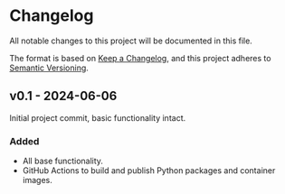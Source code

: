 Changelog
=========

All notable changes to this project will be documented in this file.

The format is based on [Keep a Changelog](https://keepachangelog.com/), and this project adheres to
[Semantic Versioning](https://semver.org/spec/v2.0.0.html).

v0.1 - 2024-06-06
-----------------

Initial project commit, basic functionality intact.

### Added

- All base functionality.
- GitHub Actions to build and publish Python packages and container images.

<!--------------------------------------------------------------------------------------------------------------------->

<template>
{version}
---------

General description of this release.

Any additional notes for this release.

### Added

<!-- List of things that have been added. Be sure to @mention contributors, #tag relevant discussions/issues/PRs. -->
- A changelog (@sidneys1).

### Changed
### Deprecated
### Removed
### Fixed
### Security
</template>
